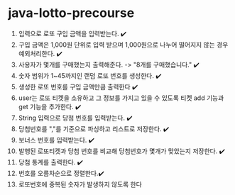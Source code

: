 # java-lotto-precourse

1. 입력으로 로또 구입 금액을 입력받는다. ✔️
2. 구입 금액은 1,000원 단위로 입력 받으며 1,000원으로 나누어 떨어지지 않는 경우 예외처리한다. ✔️
3. 사용자가 몇개를 구매했는지 출력해준다. -> "8개를 구매했습니다." ✔️
4. 숫자 범위가 1~45까지인 랜덤 로또 번호를 생성한다. ✔️
5. 생성한 로또 번호를 구입 금액만큼 출력한다 ✔️
6. user는 로또 티켓을 소유하고 그 정보를 가지고 있을 수 있도록 티켓 add 기능과 get 기능을 추가한다. ✔️
7. String 입력으로 당첨 번호를 입력받는다. ✔️
8. 당첨번호를 ","를 기준으로 파싱하고 리스트로 저장한다. ✔️
9. 보너스 번호를 입력받는다. ✔️
10. 발행된 로또티켓과 당첨 번호를 비교해 당첨번호가 몇개가 맞았는지 저장한다. ✔️
12. 당첨 통계를 출력한다. ✔️
13. 번호를 오름차순으로 정렬한다.✔️
14. 로또번호에 중복된 숫자가 발생하지 않도록 한다 
